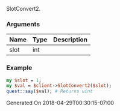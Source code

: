 SlotConvert2.
### Arguments
**Name**|**Type**|**Description**
:---|:---|:---
slot|int|

### Example

```perl
my $slot = 1;
my $val = $client->SlotConvert2($slot);
quest::say($val); # Returns uint
```


Generated On 2018-04-29T00:30:15-07:00